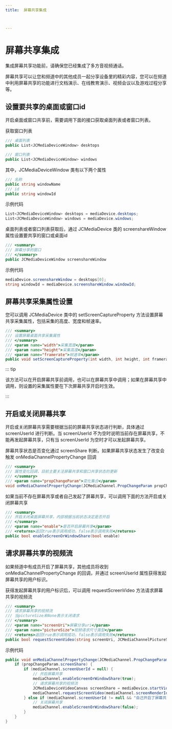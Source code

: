 ```yaml
---
title:  屏幕共享集成



---
```


# 屏幕共享集成

集成屏幕共享功能前，请确保您已经集成了多方音视频通话。

屏幕共享可以让您和频道中的其他成员一起分享设备里的精彩内容，您可以在频道中利用屏幕共享的功能进行文档演示、在线教育演示、视频会议以及游戏过程分享等。

## 设置要共享的桌面或窗口id

开启桌面或窗口共享前，需要调用下面的接口获取桌面列表或者窗口列表。

获取窗口列表

```csharp
/// 桌面列表
public List<JCMediaDeviceWindow> desktops

/// 窗口列表
public List<JCMediaDeviceWindow> windows
```

其中，JCMediaDeviceWindow 类有以下两个属性

```csharp
/// 名称
public string windowName
/// id
public string windowId
```

示例代码

```csharp
List<JCMediaDeviceWindow> desktops = mediaDevice.desktops;
List<JCMediaDeviceWindow> windows = mediaDevice.windows;
```

桌面列表或者窗口列表获取后，通过 JCMediaDevice 类的 screenshareWindow 属性设置要共享的窗口或桌面id

```csharp
/// <summary>
/// 屏幕分享的窗口
/// </summary>
public JCMediaDeviceWindow screenshareWindow
```

示例代码

```csharp
mediaDevice.screenshareWindow = desktops[0];
string windowId = mediaDevice.screenshareWindow.windowId;
```

## 屏幕共享采集属性设置

您可以调用 JCMediaDevice 类中的 setScreenCaptureProperty 方法设置屏幕共享采集属性，包括采集的高度、宽度和帧速率。

```csharp
/// <summary>
/// 设置屏幕桌面共享采集属性
/// </summary>
/// <param name="width">采集宽度</param>
/// <param name="height">采集高度</param>
/// <param name="framerate">帧速率</param>
public void setScreenCaptureProperty(int width, int height, int framerate)
```

::: tip

该方法可以在开启屏幕共享前调用，也可以在屏幕共享中调用；如果在屏幕共享中调用，则设置的采集属性要在下次屏幕共享开启时生效。

:::



## 开启或关闭屏幕共享

开启或关闭屏幕共享需要根据当前的屏幕共享状态进行判断，具体通过 screenUserId 进行判断。当 screenUserId 不为空时说明当前存在屏幕共享，不能再发起屏幕共享，只有当 screenUserId 为空时才可以发起屏幕共享。

屏幕共享状态是否变化通过 screenShare 判断。如果屏幕共享状态发生了改变会触发 onMediaChannelPropertyChange 回调

```csharp
/// <summary>
/// 属性变化回调，目前主要关注屏幕共享和窗口共享状态的更新
/// </summary>
/// <param name="propChangeParam">变化集合</param>
void onMediaChannelPropertyChange(JCMediaChannel.PropChangeParam propChangeParam);
```

如果当前不存在屏幕共享或者自己发起了屏幕共享，可以调用下面的方法开启或关闭屏幕共享

```csharp
/// <summary>
/// 开启关闭桌面屏幕共享，内部根据当前状态决定是否开启
/// </summary>
/// <param name="enable">是否开启屏幕共享</param>
/// <returns>返回true表示调用成功，false表示调用失败</returns>
public bool enableScreenOrWindowShare(bool enable)
```

## 请求屏幕共享的视频流

如果频道中有成员开启了屏幕共享，其他成员将收到 onMediaChannelPropertyChange 的回调，并通过 screenUserId 属性获得发起屏幕共享的用户标识。

获得发起屏幕共享的用户标识后，可以调用 requestScreenVideo 方法请求屏幕共享的视频流

```csharp
/// <summary>
/// 请求屏幕共享的视频流
/// 当pictureSize未None表示关闭请求
/// </summary>
/// <param name="screenUri">屏幕分享uri</param>
/// <param name="pictureSize">视频请求尺寸类型</param>
/// <returns>返回true表示调用成功，false表示调用失败</returns>
public bool requestScreenVideo(string screenUri, JCMediaChannelPictureSize pictureSize)
```

示例代码

```csharp
public void onMediaChannelPropertyChange(JCMediaChannel.PropChangeParam propChangeParam) {
    if (propChangeParam.screenShare) {
        if (mediaChannel.screenUserId = null) {
            // 开启屏幕共享
            mediaChannel.enableScreenOrWindowShare(true);
            // 请求屏幕共享的视频流
            JCMediaDeviceVideoCanvas screenShare = mediaDevice.startVideo(mediaChannel.screenRenderId, JCMediaDeviceRenderMode.FULLCONTENT);
            mediaChannel.requestScreenVideo(mediaChannel.screenRenderId,JCMediaChannelPictureSize.Large);
        } else if (mediaChannel.screenUserId != null && "自己开启了屏幕共享") {
            // 关闭屏幕共享
            mediaChannel.enableScreenOrWindowShare(false);
        }
    }
}
```

